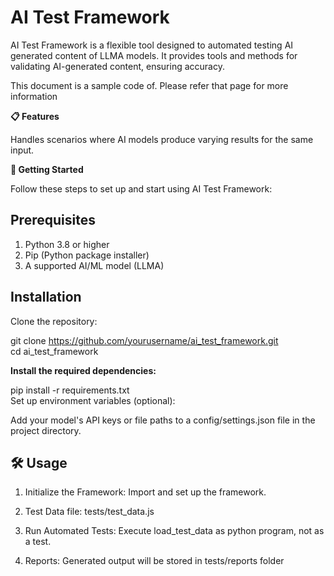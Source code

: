 # **AI Test Framework**

AI Test Framework is a flexible tool designed to automated testing AI generated content of LLMA models. It provides tools and methods for validating AI-generated content, ensuring accuracy.

This document is a sample code of. Please refer that page for more information

**📋 Features**

Handles scenarios where AI models produce varying results for the same input.

**🚀 Getting Started**

Follow these steps to set up and start using AI Test Framework:

## **Prerequisites**

1. Python 3.8 or higher
2. Pip (Python package installer)
3. A supported AI/ML model (LLMA)

## **Installation**

Clone the repository:

git clone https://github.com/yourusername/ai_test_framework.git  
cd ai_test_framework  

**Install the required dependencies:**

pip install -r requirements.txt  
Set up environment variables (optional):

Add your model's API keys or file paths to a config/settings.json file in the project directory.

## 🛠 Usage
1. Initialize the Framework:
Import and set up the framework.

2. Test Data file:
tests/test_data.js

3. Run Automated Tests:
Execute load_test_data as python program, not as a test.

4. Reports:
Generated output will be stored in tests/reports folder
